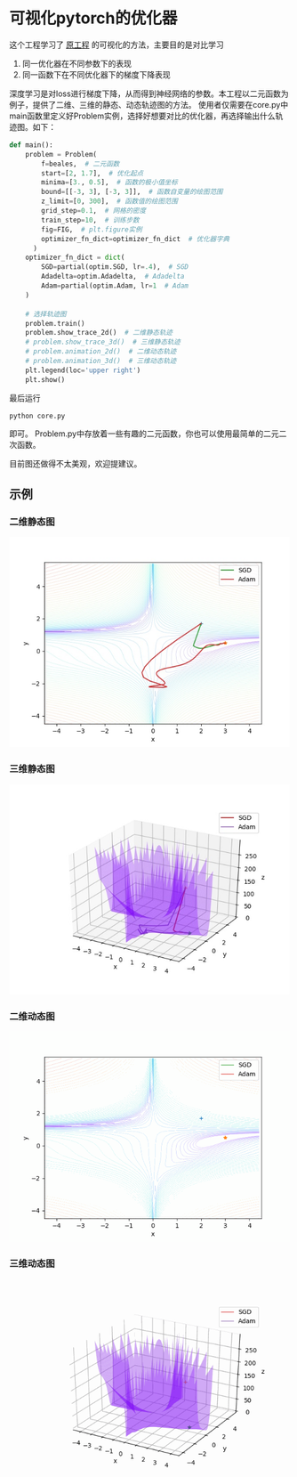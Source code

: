 # 可视化pytorch的优化器
这个工程学习了 [原工程](https://github.com/3springs/viz_torch_optim) 的可视化的方法，主要目的是对比学习
1. 同一优化器在不同参数下的表现
2. 同一函数下在不同优化器下的梯度下降表现

深度学习是对loss进行梯度下降，从而得到神经网络的参数。本工程以二元函数为例子，提供了二维、三维的静态、动态轨迹图的方法。
使用者仅需要在core.py中main函数里定义好Problem实例，选择好想要对比的优化器，再选择输出什么轨迹图。如下：
```python
def main():
    problem = Problem(
        f=beales,  # 二元函数
        start=[2, 1.7],  # 优化起点
        minima=[3., 0.5],  # 函数的极小值坐标
        bound=[[-3, 3], [-3, 3]],  # 函数自变量的绘图范围
        z_limit=[0, 300],  # 函数值的绘图范围
        grid_step=0.1,  # 网格的密度
        train_step=10,  # 训练步数
        fig=FIG,  # plt.figure实例
        optimizer_fn_dict=optimizer_fn_dict  # 优化器字典
      ) 
    optimizer_fn_dict = dict(
        SGD=partial(optim.SGD, lr=.4),  # SGD
        Adadelta=optim.Adadelta,  # Adadelta
        Adam=partial(optim.Adam, lr=1  # Adam
    )

    # 选择轨迹图
    problem.train()
    problem.show_trace_2d()  # 二维静态轨迹
    # problem.show_trace_3d()  # 三维静态轨迹
    # problem.animation_2d()  # 二维动态轨迹
    # problem.animation_3d()  # 三维动态轨迹
    plt.legend(loc='upper right')
    plt.show()
```
最后运行
 ```
python core.py
 ```
即可。
Problem.py中存放着一些有趣的二元函数，你也可以使用最简单的二元二次函数。

目前图还做得不太美观，欢迎提建议。

## 示例
### 二维静态图
![二维静态图](https://github.com/FrankHui/viz_torch_optim/blob/master/pics/beales_%E4%BA%8C%E7%BB%B4%E9%9D%99%E6%80%81%E5%9B%BE.jpg)
### 三维静态图
![二维动态图](https://github.com/FrankHui/viz_torch_optim/blob/master/pics/beales_%E4%B8%89%E7%BB%B4%E9%9D%99%E6%80%81%E5%9B%BE.jpg)
### 二维动态图
![三维静态图](https://github.com/FrankHui/viz_torch_optim/blob/master/pics/beales_%E4%BA%8C%E7%BB%B4%E5%8A%A8%E6%80%81%E5%9B%BE.gif)
### 三维动态图
![三维动态图](https://github.com/FrankHui/viz_torch_optim/blob/master/pics/beales_%E4%B8%89%E7%BB%B4%E5%8A%A8%E6%80%81%E5%9B%BE.gif)

